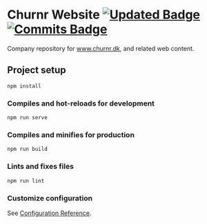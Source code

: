 # Churnr Website [![Updated Badge](https://badges.pufler.dev/updated/puf17640/git-badges)](https://badges.pufler.dev) [![Commits Badge](https://badges.pufler.dev/commits/monthly/puf17640)](https://badges.pufler.dev)

Company repository for www.churnr.dk, and related web content.

## Project setup
```
npm install
```

### Compiles and hot-reloads for development
```
npm run serve
```

### Compiles and minifies for production
```
npm run build
```

### Lints and fixes files
```
npm run lint
```

### Customize configuration
See [Configuration Reference](https://cli.vuejs.org/config/).
